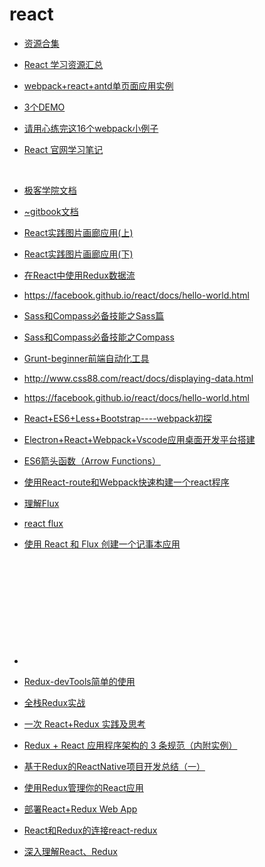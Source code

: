 # react

* [资源合集](https://github.com/reactnativecn/react-native-guide)

* [React 学习资源汇总](https://juejin.im/entry/582042a3d2030900550a6f22)

* [webpack+react+antd单页面应用实例](http://luckykun.com/work/2016-11-06/react-antd-demo.html)

* [3个DEMO](https://github.com/luckykun/About-React)

* [请用心练完这16个webpack小例子](https://juejin.im/post/58edcbda44d904005774cfb1)

* [React 官网学习笔记](https://juejin.im/entry/589fd88d570c350057730e17)

  ​



* [极客学院文档](http://wiki.jikexueyuan.com/project/react/)

* [~gitbook文档](https://hulufei.gitbooks.io/react-tutorial/content/introduction.html)​

* [React实践图片画廊应用(上)](http://www.imooc.com/learn/507)

* [React实践图片画廊应用(下)](http://www.imooc.com/learn/652)

* [在React中使用Redux数据流](http://www.imooc.com/learn/744)

* https://facebook.github.io/react/docs/hello-world.html

* [Sass和Compass必备技能之Sass篇](http://www.imooc.com/learn/364)

* [Sass和Compass必备技能之Compass](http://www.imooc.com/learn/371)

* [Grunt-beginner前端自动化工具](http://www.imooc.com/learn/30)

* http://www.css88.com/react/docs/displaying-data.html

* https://facebook.github.io/react/docs/hello-world.html

* [React+ES6+Less+Bootstrap----webpack初探](http://blog.csdn.net/mingzznet/article/details/53261064)

* [Electron+React+Webpack+Vscode应用桌面开发平台搭建](http://blog.csdn.net/mingzznet/article/details/53510985)

* [ES6箭头函数（Arrow Functions）](http://blog.csdn.net/mingzznet/article/details/52628721)

* [使用React-route和Webpack快速构建一个react程序](http://blog.csdn.net/mingzznet/article/details/52494387)

* [理解Flux](http://blog.csdn.net/mingzznet/article/details/52474842)

* [react flux](http://blog.csdn.net/mingzznet/article/details/52474755)

* [使用 React 和 Flux 创建一个记事本应用](http://blog.csdn.net/mingzznet/article/details/52474797)

  ​

  ​

  ​

  ​

  ​

* ​

* [Redux-devTools简单的使用 ](http://blog.csdn.net/mingzznet/article/details/52632893)

* [全栈Redux实战](http://blog.csdn.net/mingzznet/article/details/52644161)

* [一次 React+Redux 实践及思考](http://blog.csdn.net/mingzznet/article/details/52507575)

* [Redux + React 应用程序架构的 3 条规范（内附实例） ](http://blog.csdn.net/mingzznet/article/details/52507567)

* [基于Redux的ReactNative项目开发总结（一）](http://blog.csdn.net/mingzznet/article/details/52507525)

* [使用Redux管理你的React应用](http://blog.csdn.net/mingzznet/article/details/52507428)

* [部署React+Redux Web App](http://blog.csdn.net/mingzznet/article/details/52507413)

* [React和Redux的连接react-redux ](http://blog.csdn.net/mingzznet/article/details/52507410)

* [深入理解React、Redux](http://blog.csdn.net/mingzznet/article/details/52503739)

  ​

  ​

  ​

  ​

  ​

  ​

  ​

  ​

  ​




